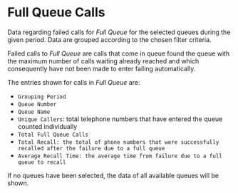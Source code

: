 # Full Queue Calls

Data regarding failed calls for *Full Queue* for the selected queues
during the given period.
Data are grouped according to the chosen filter criteria.

Failed calls to *Full Queue* are calls that come in
queue found the queue with the maximum number of calls waiting
already reached and which consequently have not been made to enter failing
automatically.

The entries shown for calls in *Full Queue* are:

- `Grouping Period`
- `Queue Number`
- `Queue Name`
- `Unique Callers`: total telephone numbers that have entered the queue
counted individually
- `Total Full Queue Calls`
- `Total Recall: the total of phone numbers that were successfully recalled after the failure due to a full queue`
- `Average Recall Time: the average time from failure due to a full queue to recall`


If no queues have been selected, the data of all available queues will be 
shown.
